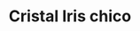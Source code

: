 ---
title: Cristal Iris chico
date: 
draft: false

# descripcion
description : Cristal redondo chico

materials: Plata 925

color: Turquesa, Verde, Violeta, Rojo, Azul, Cristal

dimensions: 0,5cm

code: 01-07-0024

type: "Aros"

categories: []

# Images
# first image will be shown in the product page
images:
  # - image: "images/path_to_image"
  # La ubicacion de las imagenes es imagenes/Aros/Aros.Cristal/01-07-0024-cristal-iris-chico
  - image: "./images/aros/cristal/01-07-0024-cristal-redondo-chico_a.JPG"
  - image: "./images/aros/cristal/01-07-0024-cristal-redondo-chico_b.JPG"
  - image: "./images/aros/cristal/01-07-0024-cristal-redondo-chico_c.JPG"
  - image: "./images/aros/cristal/01-07-0024-cristal-redondo-chico_d.JPG"
  - image: "./images/aros/cristal/01-07-0024-cristal-redondo-chico_e.JPG"
  - image: "./images/aros/cristal/01-07-0024-cristal-redondo-chico_f.JPG"
---